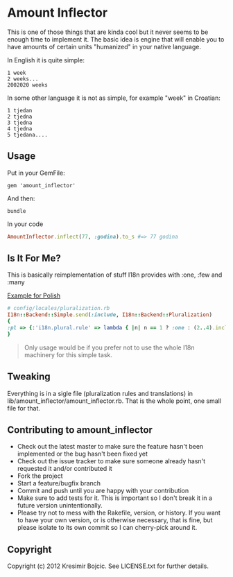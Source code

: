 Amount Inflector
================
This is one of those things that are kinda cool but it never seems to be enough time to implement it. The basic idea is engine that will enable you to have amounts of certain units "humanized" in your native language.

In English it is quite simple:

```
1 week
2 weeks...
2002020 weeks
```

In some other language it is not as simple, for example "week" in Croatian:

```
1 tjedan
2 tjedna
3 tjedna 
4 tjedna
5 tjedana....
```

Usage
----------

Put in your GemFile:

```
gem 'amount_inflector'
```

And then:

```
bundle
```

In your code

```ruby
AmountInflector.inflect(77, :godina).to_s #=> 77 godina
```

Is It For Me?
--------------
This is basically reimplementation of stuff I18n provides with :one, :few and :many

[Example for Polish](http://dev.netizer.pl/rails-i18n-and-zero-one-two-few-many-other.html)

```ruby
# config/locales/pluralization.rb
I18n::Backend::Simple.send(:include, I18n::Backend::Pluralization)
{
:pl => {:'i18n.plural.rule' => lambda { |n| n == 1 ? :one : (2..4).include?(n % 10) && !(12..14).include?(n % 100) ? :few : :other }},
}
```
<blockquote>
Only usage would be if you prefer not to use the whole I18n machinery for this simple task.
</blockquote>

Tweaking
----------
Everything is in a sigle file (pluralization rules and translations) in lib/amount_inflector/amount_inflector.rb. That is the whole point, one small file for that.

Contributing to amount_inflector
---------------------------------

* Check out the latest master to make sure the feature hasn't been implemented or the bug hasn't been fixed yet
* Check out the issue tracker to make sure someone already hasn't requested it and/or contributed it
* Fork the project
* Start a feature/bugfix branch
* Commit and push until you are happy with your contribution
* Make sure to add tests for it. This is important so I don't break it in a future version unintentionally.
* Please try not to mess with the Rakefile, version, or history. If you want to have your own version, or is otherwise necessary, that is fine, but please isolate to its own commit so I can cherry-pick around it.

Copyright
-----------

Copyright (c) 2012 Kresimir Bojcic. See LICENSE.txt for
further details.

